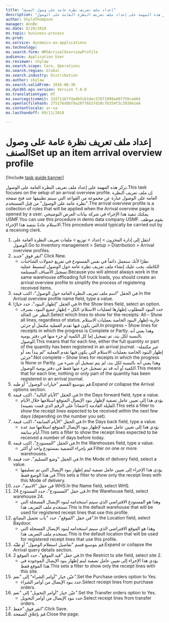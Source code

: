 ```yaml
--- 
title: "إعداد ملف تعريف نظرة عامة على وصول الصنف"
description: "تركز هذه المهمة على إعداد ملف تعريف النظرة العامة على الوصول."
author: ShylaThompson
manager: AnnBe
ms.date: 8/29/2018
ms.topic: business-process
ms.prod: 
ms.service: dynamics-ax-applications
ms.technology: 
ms.search.form: WMSArrivalOverviewProfile
audience: Application User
ms.reviewer: shylaw
ms.search.scope: Core, Operations
ms.search.region: Global
ms.search.industry: Distribution
ms.author: shylaw
ms.search.validFrom: 2016-06-30
ms.dyn365.ops.version: Version 7.0.0
ms.translationtype: HT
ms.sourcegitcommit: 32d71167fdad65cb1dec37671999a497759ca484
ms.openlocfilehash: 2f5176ddbf9a28f76b37d20c7b354f3c3939e1e8
ms.contentlocale: ar-sa
ms.lasthandoff: 09/11/2018

---
```

# <a name="set-up-an-item-arrival-overview-profile"></a><span data-ttu-id="7b861-103">إعداد ملف تعريف نظرة عامة على وصول الصنف</span><span class="sxs-lookup"><span data-stu-id="7b861-103">Set up an item arrival overview profile</span></span>

[!include [task guide banner](../../includes/task-guide-banner.md)]

<span data-ttu-id="7b861-104">تركز هذه المهمة على إعداد ملف تعريف النظرة العامة على الوصول.</span><span class="sxs-lookup"><span data-stu-id="7b861-104">This task focuses on the setup of an arrival overview profile.</span></span> <span data-ttu-id="7b861-105">إن ملف تعريف النظرة العامة على الوصول عبارة عن مجموعة من القواعد التي سيتم تطبيقها عند فتح صفحة "نظرة عامة على الوصول" من قِبل المستخدم.</span><span class="sxs-lookup"><span data-stu-id="7b861-105">The arrival overview profile is a collection of rules that will be applied when the Arrival overview page is opened by a user.</span></span> <span data-ttu-id="7b861-106">يمكنك تنفيذ هذا الإجراء في شركة بيانات العرض التوضيحي USMF.</span><span class="sxs-lookup"><span data-stu-id="7b861-106">You can use this procedure in demo data company USMF.</span></span> <span data-ttu-id="7b861-107">يقوم موظف الاستلام عادةً بتنفيذ هذا الإجراء.</span><span class="sxs-lookup"><span data-stu-id="7b861-107">This procedure would typically be carried out by a receiving clerk.</span></span>





1. <span data-ttu-id="7b861-108">انتقل إلى إدارة المخزون > إعداد > توزيع > ملفات تعريف النظرة العامة على الوصول‬.</span><span class="sxs-lookup"><span data-stu-id="7b861-108">Go to Inventory management > Setup > Distribution > Arrival overview profiles.</span></span>
2. <span data-ttu-id="7b861-109">انقر فوق "جديد".</span><span class="sxs-lookup"><span data-stu-id="7b861-109">Click New.</span></span>
    * <span data-ttu-id="7b861-110">نظرًا لأنك ستعمل دائماً في نفس المستودع في تفريغ حمولات الشاحنات الكاملة، يجب عليك إنشاء ملف تعريف نظرة عامة حول الوصول لتبسيط عملية تسجيل الأصناف المستلمة.</span><span class="sxs-lookup"><span data-stu-id="7b861-110">Because you will almost always work in the same warehouse offloading full truck loads, you should create an arrival overview profile to simplify the process of registering received items.</span></span>  
3. <span data-ttu-id="7b861-111">في الحقل "اسم ملف تعريف النظرة العامة حول الوصول"، اكتب قيمة.</span><span class="sxs-lookup"><span data-stu-id="7b861-111">In the Arrival overview profile name field, type a value.</span></span>
4. <span data-ttu-id="7b861-112">في الحقل "إظهار البنود"، حدد خيارًا.</span><span class="sxs-lookup"><span data-stu-id="7b861-112">In the Show lines field, select an option.</span></span>
    * <span data-ttu-id="7b861-113">حدد البنود المطلوب إظهارها لعمليات الاستلام:   الكل – إظهار جميع البنود، بصرف النظر عن الحالة.</span><span class="sxs-lookup"><span data-stu-id="7b861-113">Select which lines to show for the receipts:   All – Show all lines, regardless of status.</span></span>   <span data-ttu-id="7b861-114">جارية-إظهار البنود الخاصة بعمليات الاستلام التي يكون فيها تقدم العملية مكتمل أو جزئي.</span><span class="sxs-lookup"><span data-stu-id="7b861-114">In progress – Show lines for receipts in which the progress is Complete or Partly.</span></span> <span data-ttu-id="7b861-115">وهذا يعني أنه بالنسبة لكل بند، تم تسجيل إما كل الكمية أو جزء منها في دفتر يومية الوصول.</span><span class="sxs-lookup"><span data-stu-id="7b861-115">This means that for each line, either the full quantity or part of the quantity has been registered in an arrival journal.</span></span>   <span data-ttu-id="7b861-116">غير مكتملة-إظهار البنود الخاصة بعمليات الاستلام التي يكون فيها تقدم العملية "لم يبدأ بعد أو جزئي".</span><span class="sxs-lookup"><span data-stu-id="7b861-116">Not complete – Show lines for receipts in which the progress is None or Partly.</span></span> <span data-ttu-id="7b861-117">وهذا يعني أنه بالنسبة لكل بند، لم يتم تسجيل أي شيء من الكمية أو أنه قد تم تسجيل جزء منها فقط في دفتر يومية الوصول.</span><span class="sxs-lookup"><span data-stu-id="7b861-117">This means that for each line, nothing or only part of the quantity has been registered in an arrival journal.</span></span>  
5. <span data-ttu-id="7b861-118">قم بتوسيع القسم "خيارات الوصول" أو طيه.</span><span class="sxs-lookup"><span data-stu-id="7b861-118">Expand or collapse the Arrival options section.</span></span>
6. <span data-ttu-id="7b861-119">في الحقل "الأيام التالية"، اكتب قيمة.</span><span class="sxs-lookup"><span data-stu-id="7b861-119">In the Days forward field, type a value.</span></span>
    * <span data-ttu-id="7b861-120">يؤدي هذا إلى تعيين عامل تصفية لإظهار بنود الإيصال المتوقع استلامها خلال الأيام القليلة القادمة (اعتماداً على الرقم الذي قمت بتعيينه).</span><span class="sxs-lookup"><span data-stu-id="7b861-120">This sets a filter to show the receipt lines expected to be received within the next few days (depending on the number you set).</span></span>  
7. <span data-ttu-id="7b861-121">في الحقل "الأيام السابقة"، اكتب قيمة.</span><span class="sxs-lookup"><span data-stu-id="7b861-121">In the Days back field, type a value.</span></span>
    * <span data-ttu-id="7b861-122">يؤدي هذا إلى تعيين عامل تصفية لإظهار بنود الإيصال المتوقع استلامها منذ عدة أيام سابقة.</span><span class="sxs-lookup"><span data-stu-id="7b861-122">This sets a filter to show the receipt lines expected to be received a number of days before today.</span></span>  
8. <span data-ttu-id="7b861-123">في الحقل "المستودع"، اكتب قيمة.</span><span class="sxs-lookup"><span data-stu-id="7b861-123">In the Warehouses field, type a value.</span></span>
    * <span data-ttu-id="7b861-124">قم بإجراء التصفية بمستودع واحد أو أكثر.</span><span class="sxs-lookup"><span data-stu-id="7b861-124">Filter on one or more warehouses.</span></span>  
9. <span data-ttu-id="7b861-125">في الحقل "وضع التسليم"، حدد قيمة.</span><span class="sxs-lookup"><span data-stu-id="7b861-125">In the Mode of delivery field, select a value.</span></span>
    * <span data-ttu-id="7b861-126">يؤدي هذا الإجراء إلى تعيين عامل تصفية ليتم إظهار بنود الإيصال التي تم تسليمها في هذا الوضع فقط.</span><span class="sxs-lookup"><span data-stu-id="7b861-126">This sets a filter to show only the receipt lines with this Mode of delivery.</span></span>  
10. <span data-ttu-id="7b861-127">في حقل "الاسم"، حدد WHS.</span><span class="sxs-lookup"><span data-stu-id="7b861-127">In the Name field, select WHS.</span></span>
11. <span data-ttu-id="7b861-128">في حقل "المستودع"، حدد المستودع 24.</span><span class="sxs-lookup"><span data-stu-id="7b861-128">In the Warehouse field, select warehouse 24.</span></span>
    * <span data-ttu-id="7b861-129">وهذا هو المستودع الافتراضي الذي سيتم استخدامه لبنود الإيصال المسجلة التي تستخدم ملف التعريف هذا.</span><span class="sxs-lookup"><span data-stu-id="7b861-129">This is the default warehouse that will be used for registered receipt lines that use this profile.</span></span>  
12. <span data-ttu-id="7b861-130">في حقل "الموقع"، حدد "باب تحميل البضائع".</span><span class="sxs-lookup"><span data-stu-id="7b861-130">In the Location field, select Baydoor.</span></span>
    * <span data-ttu-id="7b861-131">وهذا هو الموقع الافتراضي الذي سيتم استخدامه لبنود الإيصال المسجلة التي تستخدم ملف التعريف هذا.</span><span class="sxs-lookup"><span data-stu-id="7b861-131">This is the default location that will be used for registered receipt lines that use this profile.</span></span>  
13. <span data-ttu-id="7b861-132">قم بتوسيع قسم "تفاصيل استعلام الوصول" أو طيّه.</span><span class="sxs-lookup"><span data-stu-id="7b861-132">Expand or collapse the Arrival query details section.</span></span>
14. <span data-ttu-id="7b861-133">في حقل "قيد الموقع"، حدد الموقع 2.</span><span class="sxs-lookup"><span data-stu-id="7b861-133">In the Restrict to site field, select site 2.</span></span>
    * <span data-ttu-id="7b861-134">يؤدي هذا الإجراء إلى تعيين عامل تصفية ليتم إظهار بنود الإيصال الموجودة في هذا الموقع فقط.</span><span class="sxs-lookup"><span data-stu-id="7b861-134">This sets a filter to show only the receipt lines with this site.</span></span>  
15. <span data-ttu-id="7b861-135">عيّن خيار "أوامر الشراء" إلى "نعم".</span><span class="sxs-lookup"><span data-stu-id="7b861-135">Set the Purchase orders option to Yes.</span></span>
    * <span data-ttu-id="7b861-136">حدد بنود الإيصال من أوامر الشراء.</span><span class="sxs-lookup"><span data-stu-id="7b861-136">Select receipt lines from purchase orders.</span></span>  
16. <span data-ttu-id="7b861-137">عيّن خيار "أوامر التحويل" إلى "نعم".</span><span class="sxs-lookup"><span data-stu-id="7b861-137">Set the Transfer orders option to Yes.</span></span>
    * <span data-ttu-id="7b861-138">حدد بنود الإيصال من أوامر التحويل.</span><span class="sxs-lookup"><span data-stu-id="7b861-138">Select receipt lines from transfer orders.</span></span>  
17. <span data-ttu-id="7b861-139">انقر فوق "حفظ".</span><span class="sxs-lookup"><span data-stu-id="7b861-139">Click Save.</span></span>
18. <span data-ttu-id="7b861-140">قم بإغلاق الصفحة.</span><span class="sxs-lookup"><span data-stu-id="7b861-140">Close the page.</span></span>


